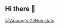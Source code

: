## Hi there 👋

[![Anurag's GitHub stats](https://github-readme-stats.vercel.app/api?username=cheezypotatoes&show_icons=true&theme=radical)](https://github.com/anuraghazra/github-readme-stats&show_icons=true)
